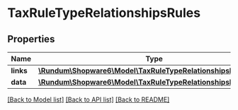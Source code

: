 # TaxRuleTypeRelationshipsRules

## Properties
Name | Type | Description | Notes
------------ | ------------- | ------------- | -------------
**links** | [**\Rundum\Shopware6\Model\TaxRuleTypeRelationshipsRulesLinks**](TaxRuleTypeRelationshipsRulesLinks.md) |  | [optional] 
**data** | [**\Rundum\Shopware6\Model\TaxRuleTypeRelationshipsRulesData[]**](TaxRuleTypeRelationshipsRulesData.md) |  | [optional] 

[[Back to Model list]](../../README.md#documentation-for-models) [[Back to API list]](../../README.md#documentation-for-api-endpoints) [[Back to README]](../../README.md)

